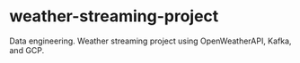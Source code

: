 # weather-streaming-project
Data engineering. Weather streaming project using OpenWeatherAPI, Kafka, and GCP.
